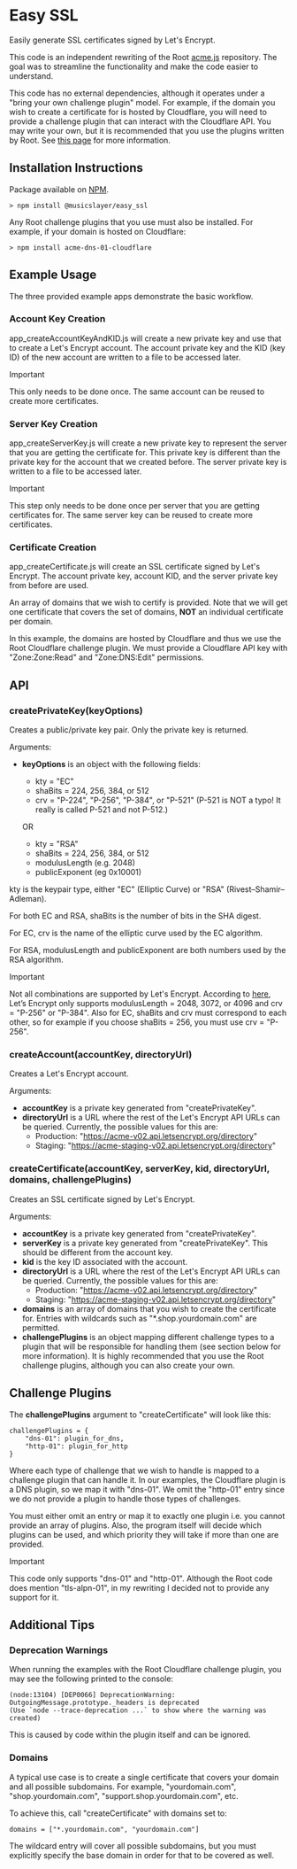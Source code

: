 # Easy SSL
Easily generate SSL certificates signed by Let's Encrypt.

This code is an independent rewriting of the Root [acme.js](https://github.com/therootcompany/acme.js) repository. The goal was to streamline the functionality and make the code easier to understand.

This code has no external dependencies, although it operates under a "bring your own challenge plugin" model. For example, if the domain you wish to create a certificate for is hosted by Cloudflare, you will need to provide a challenge plugin that can interact with the Cloudflare API. You may write your own, but it is recommended that you use the plugins written by Root. See [this page](https://github.com/therootcompany/acme.js?tab=readme-ov-file#challenge-callbacks) for more information.

## Installation Instructions
Package available on [NPM](https://www.npmjs.com/package/@musicslayer/easy_ssl).

`> npm install @musicslayer/easy_ssl`

Any Root challenge plugins that you use must also be installed. For example, if your domain is hosted on Cloudflare:

`> npm install acme-dns-01-cloudflare`

## Example Usage
The three provided example apps demonstrate the basic workflow.

### Account Key Creation
app_createAccountKeyAndKID.js will create a new private key and use that to create a Let's Encrypt account. The account private key and the KID (key ID) of the new account are written to a file to be accessed later.

> [!IMPORTANT]
> This only needs to be done once. The same account can be reused to create more certificates.

### Server Key Creation
app_createServerKey.js will create a new private key to represent the server that you are getting the certificate for. This private key is different than the private key for the account that we created before. The server private key is written to a file to be accessed later.

> [!IMPORTANT]
> This step only needs to be done once per server that you are getting certificates for. The same server key can be reused to create more certificates.

### Certificate Creation
app_createCertificate.js will create an SSL certificate signed by Let's Encrypt. The account private key, account KID, and the server private key from before are used.

An array of domains that we wish to certify is provided. Note that we will get one certificate that covers the set of domains, **NOT** an individual certificate per domain.

In this example, the domains are hosted by Cloudflare and thus we use the Root Cloudflare challenge plugin. We must provide a Cloudflare API key with "Zone:Zone:Read" and "Zone:DNS:Edit" permissions.

## API
### createPrivateKey(keyOptions)

Creates a public/private key pair. Only the private key is returned.

Arguments:
- **keyOptions** is an object with the following fields:
	- kty =  "EC"
	- shaBits = 224, 256, 384, or 512
	- crv =  "P-224", "P-256", "P-384", or "P-521" (P-521 is NOT a typo! It really is called P-521 and not P-512.)
   
	OR

	- kty =  "RSA"
	- shaBits = 224, 256, 384, or 512
	- modulusLength (e.g. 2048)
	- publicExponent (eg 0x10001)

kty is the keypair type, either "EC" (Elliptic Curve) or "RSA" (Rivest–Shamir–Adleman).

For both EC and RSA, shaBits is the number of bits in the SHA digest.

For EC, crv is the name of the elliptic curve used by the EC algorithm.

For RSA, modulusLength and publicExponent are both numbers used by the RSA algorithm.

> [!IMPORTANT]
> Not all combinations are supported by Let's Encrypt. According to [here](https://letsencrypt.org/docs/integration-guide/#supported-key-algorithms), Let’s Encrypt only supports modulusLength = 2048, 3072, or 4096 and crv = "P-256" or "P-384". Also for EC, shaBits and crv must correspond to each other, so for example if you choose shaBits = 256, you must use crv = "P-256".

### createAccount(accountKey, directoryUrl)

Creates a Let's Encrypt account.

Arguments:
- **accountKey** is a private key generated from "createPrivateKey".
- **directoryUrl** is a URL where the rest of the Let's Encrypt API URLs can be queried. Currently, the possible values for this are:
	- Production: "https://acme-v02.api.letsencrypt.org/directory"
	- Staging: "https://acme-staging-v02.api.letsencrypt.org/directory"

### createCertificate(accountKey, serverKey, kid, directoryUrl, domains, challengePlugins)

Creates an SSL certificate signed by Let's Encrypt.

Arguments:
- **accountKey** is a private key generated from "createPrivateKey".
- **serverKey** is a private key generated from "createPrivateKey". This should be different from the account key.
- **kid** is the key ID associated with the account.
- **directoryUrl** is a URL where the rest of the Let's Encrypt API URLs can be queried. Currently, the possible values for this are:
	- Production: "https://acme-v02.api.letsencrypt.org/directory"
	- Staging: "https://acme-staging-v02.api.letsencrypt.org/directory"
- **domains** is an array of domains that you wish to create the certificate for. Entries with wildcards such as "*.shop.yourdomain.com" are permitted.
- **challengePlugins** is an object mapping different challenge types to a plugin that will be responsible for handling them (see section below for more information). It is highly recommended that you use the Root challenge plugins, although you can also create your own.

## Challenge Plugins
The **challengePlugins** argument to "createCertificate" will look like this:
```
challengePlugins = {
	"dns-01": plugin_for_dns,
	"http-01": plugin_for_http
}
```

Where each type of challenge that we wish to handle is mapped to a challenge plugin that can handle it. In our examples, the Cloudflare plugin is a DNS plugin, so we map it with "dns-01". We omit the "http-01" entry since we do not provide a plugin to handle those types of challenges.

You must either omit an entry or map it to exactly one plugin i.e. you cannot provide an array of plugins. Also, the program itself will decide which plugins can be used, and which priority they will take if more than one are provided.

> [!IMPORTANT]
> This code only supports "dns-01" and "http-01". Although the Root code does mention "tls-alpn-01", in my rewriting I decided not to provide any support for it.

## Additional Tips
### Deprecation Warnings
When running the examples with the Root Cloudflare challenge plugin, you may see the following printed to the console:
```
(node:13104) [DEP0066] DeprecationWarning: OutgoingMessage.prototype._headers is deprecated
(Use `node --trace-deprecation ...` to show where the warning was created)
```
This is caused by code within the plugin itself and can be ignored.

### Domains
A typical use case is to create a single certificate that covers your domain and all possible subdomains. For example, "yourdomain.com", "shop.yourdomain.com", "support.shop.yourdomain.com", etc.

To achieve this, call "createCertificate" with domains set to:
```
domains = ["*.yourdomain.com", "yourdomain.com"]
```

The wildcard entry will cover all possible subdomains, but you must explicitly specify the base domain in order for that to be covered as well.
